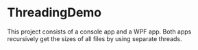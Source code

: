 # ThreadingDemo

This project consists of a console app and a WPF app. Both apps recursively get the sizes of all files by using separate threads.